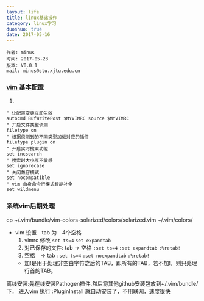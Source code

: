 ```yaml
---
layout: life
title: linux基础操作
category: linux学习
duoshuo: true
date: 2017-05-16
---
```


    作者: minus
    时间: 2017-05-23
    版本: V0.0.1
    mail: minus@stu.xjtu.edu.cn


<!-- more -->

### [vim 基本配置](https://github.com/mi-minus/use_vim_as_ide)
1. 
```
" 让配置变更立即生效
autocmd BufWritePost $MYVIMRC source $MYVIMRC
" 开启文件类型侦测
filetype on
" 根据侦测到的不同类型加载对应的插件
filetype plugin on
" 开启实时搜索功能
set incsearch
" 搜索时大小写不敏感
set ignorecase
" 关闭兼容模式
set nocompatible
" vim 自身命令行模式智能补全
set wildmenu
```

### 系统vim后期处理
cp ~/.vim/bundle/vim-colors-solarized/colors/solarized.vim ~/.vim/colors/

* vim 设置　tab 为　4个空格
    1. vimrc 修改
           ```set ts=4```
           ```set expandtab```
    2. 对已保存的文件: tab -> 空格
            ```:set ts=4```
            ```:set expandtab```
            ```:%retab!```
    3. 空格　-> tab
            ```:set ts=4```
            ```:set noexpandtab```
            ```:%retab!```
    * 加!是用于处理非空白字符之后的TAB，即所有的TAB，若不加!，则只处理行首的TAB。
        

离线安装:先在线安装Pathogen插件,然后将其他github安装包放到~/.vim/bundle/下， 进入vim 执行 :PluginInstall 就自动安装了，不用联网，速度很快
